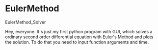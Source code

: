 # EulerMethod
EulerMethod_Solver

Hey, everyone. It's just my first python program with GUI, which solves a ordinary second order differential equation with Euler's Method and plots the solution. To do that you need to input function arguments and time.
